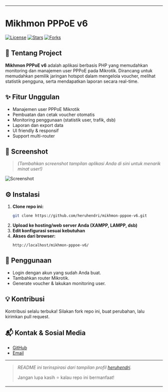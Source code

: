 
---

# Mikhmon PPPoE v6

[![License](https://img.shields.io/github/license/heruhendri/mikhmon-pppoe-v6.svg)](LICENSE)
[![Stars](https://img.shields.io/github/stars/heruhendri/mikhmon-pppoe-v6.svg)](https://github.com/heruhendri/mikhmon-pppoe-v6/stargazers)
[![Forks](https://img.shields.io/github/forks/heruhendri/mikhmon-pppoe-v6.svg)](https://github.com/heruhendri/mikhmon-pppoe-v6/network/members)

## 🚀 Tentang Project

**Mikhmon PPPoE v6** adalah aplikasi berbasis PHP yang memudahkan monitoring dan manajemen user PPPoE pada Mikrotik. Dirancang untuk memudahkan pemilik jaringan hotspot dalam mengelola voucher, melihat statistik pengguna, serta mendapatkan laporan secara real-time.

## ✨ Fitur Unggulan

- Manajemen user PPPoE Mikrotik
- Pembuatan dan cetak voucher otomatis
- Monitoring penggunaan (statistik user, trafik, dsb)
- Laporan dan export data
- UI friendly & responsif
- Support multi-router

## 📸 Screenshot

> _(Tambahkan screenshot tampilan aplikasi Anda di sini untuk menarik minat user!)_

![Screenshot]([screenshots/dashboard.png](https://www.hdry.pw/mikhmonss.png))

## ⚙️ Instalasi

1. **Clone repo ini:**
   ```bash
   git clone https://github.com/heruhendri/mikhmon-pppoe-v6.git
   ```
2. **Upload ke hosting/web server Anda (XAMPP, LAMPP, dsb)**
3. **Edit konfigurasi sesuai kebutuhan**
4. **Akses dari browser:**
   ```
   http://localhost/mikhmon-pppoe-v6/
   ```

## 📝 Penggunaan

- Login dengan akun yang sudah Anda buat.
- Tambahkan router Mikrotik.
- Generate voucher & lakukan monitoring user.

## 💡 Kontribusi

Kontribusi selalu terbuka! Silakan fork repo ini, buat perubahan, lalu kirimkan pull request.

## 📬 Kontak & Sosial Media

- [GitHub](https://github.com/heruhendri)
- [Email](mailto:heruu2004@gmail.com)

---

> _README ini terinspirasi dari tampilan profil [heruhendri](https://github.com/heruhendri)._
>  
> Jangan lupa kasih ⭐ kalau repo ini bermanfaat!

---
